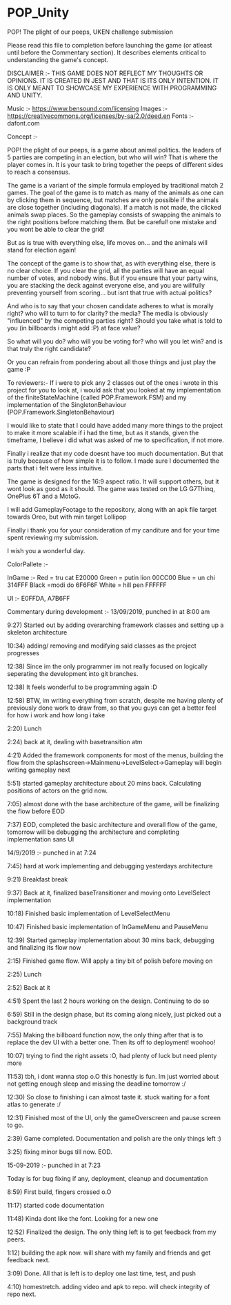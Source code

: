 # POP_Unity
POP! The plight of our peeps, UKEN challenge submission

Please read this file to completion before launching the game (or atleast until before the Commentary section). It describes 
elements critical to understanding the game's concept.

DISCLAIMER :- THIS GAME DOES NOT REFLECT MY THOUGHTS OR OPINIONS. IT IS CREATED IN JEST AND THAT IS ITS ONLY INTENTION.
IT IS ONLY MEANT TO SHOWCASE MY EXPERIENCE WITH PROGRAMMING AND UNITY.

Music :- https://www.bensound.com/licensing
Images :- https://creativecommons.org/licenses/by-sa/2.0/deed.en
Fonts :- dafont.com


Concept :-

POP! the plight of our peeps, is a game about animal politics. the leaders of 5 parties are competing in an election, 
but who will win? That is where the player comes in. It is your task to bring together the peeps of different sides to 
reach a consensus.

The game is a variant of the simple formula employed by traditional match 2 games.
The goal of the game is to match as many of the animals as one can by clicking them in sequence, but matches are only 
possible if the animals are close together (including diagonals). If a match is not made, the clicked animals swap places.
So the gameplay consists of swapping the animals to the right positions before matching them. But be careful! one mistake 
and  you wont be able to clear the grid!

But as is true with everything else, life moves on... and the animals will stand for election again!

The concept of the game is to show that, as with everything else, there is no clear choice. If you clear the grid, all 
the parties will have an equal number of votes, and nobody wins. But if you ensure that your party wins, you are stacking 
the deck against everyone else, and you are willfully preventing yourself from scoring... but isnt that true with actual 
politics?

And who is to say that your chosen candidate adheres to what is morally right? who will to turn to for clarity? the media? 
The media is obviously "influenced" by the competing parties right? Should you take what is told to you (in billboards i 
might add :P) at face value?

So what will you do? who will you be voting for? who will you let win? and is that truly the right candidate?

Or you can refrain from pondering about all those things and just play the game :P


To reviewers:-
If i were to pick any 2 classes out of the ones i wrote in this project for you to look at, i would ask that you 
looked at my implementation of the finiteStateMachine (called POP.Framework.FSM<T>) and my implementation of the
SingletonBehaviour (POP.Framework.SingletonBehaviour<T>)

I would like to state that I could have added many more things to the project to make it more scalable if i had the 
time, but as it stands, given the timeframe, I believe i did what was asked of me to specification, if not more.

Finally i realize that my code doesnt have too much documentation. But that is truly because of how simple it is to follow.
I made sure I documented the parts that i felt were less intuitive.

The game is designed for the 16:9 aspect ratio. It will support others, but it wont look as good as it should. The game was tested on the LG G7Thinq, OnePlus 6T and a MotoG. 

I will add GameplayFootage to the repository, along with an apk file target towards Oreo, but with min target Lollipop

Finally i thank you for your consideration of my canditure and for your time spent reviewing my submission.

I wish you a wonderful day.


ColorPallete :-

InGame :-
Red = tru cat E20000
Green = putin lion 00CC00
Blue = un chi 314FFF
Black =modi do 6F6F6F
White = hill pen FFFFFF

UI :-
E0FFDA, A7B6FF


Commentary during development :- 13/09/2019, punched in at 8:00 am

9:27) Started out by adding overarching framework classes and setting up a skeleton architecture

10:34) adding/ removing and modifying said classes as the project progresses

12:38) Since im the only programmer im not really focused on logically seperating the development into git branches. 

12:38) It feels wonderful to be programming again :D

12:58) BTW, im writing everything from scratch, despite me having plenty of previously done work to draw from, so
that you guys can get a better feel for how i work and how long i take

2:20) Lunch

2:24) back at it, dealing with basetransition atm

4:21) Added the framework components for most of the menus, building the flow from the splashscreen->Mainmenu->LevelSelect->Gameplay
will begin writing gameplay next

5:51) started gameplay architecture about 20 mins back. Calculating positions of actors on the grid now.

7:05) almost done with the base architecture of the game, will be finalizing the flow before EOD

7:37) EOD, completed the basic architecture and overall flow of the game, tomorrow will be debugging the architecture and completing implementation sans UI


14/9/2019 :- punched in at 7:24

7:45) hard at work implementing and debugging yesterdays architecture

9:21) Breakfast break

9:37) Back at it, finalized baseTransitioner and moving onto LevelSelect implementation

10:18) Finished basic implementation of LevelSelectMenu

10:47) Finished basic implementation of InGameMenu and PauseMenu

12:39) Started gameplay implementation about 30 mins back, debugging and finalizing its flow now

2:15) Finished game flow. Will apply a tiny bit of polish before moving on

2:25) Lunch

2:52) Back at it

4:51) Spent the last 2 hours working on the design. Continuing to do so

6:59) Still in the design phase, but its coming along nicely, just picked out a background track

7:55) Making the billboard function now, the only thing after that is to replace the dev UI with a better one.
Then its off to deployment! woohoo!

10:07) trying to find the right assets :O, had plenty of luck but need plenty more

11:53) tbh, i dont wanna stop o.O this honestly is fun. Im just worried about not getting enough sleep and missing the deadline tomorrow :/

12:30) So close to finishing i can almost taste it. stuck waiting for a font atlas to generate :/

12:31) Finished most of the UI, only the gameOverscreen and pause screen to go.

2:39) Game completed. Documentation and polish are the only things left :)

3:25) fixing minor bugs till now. EOD.


15-09-2019 :- punched in at 7:23

Today is for bug fixing if any, deployment, cleanup and documentation

8:59) First build, fingers crossed o.O

11:17) started code documentation

11:48) Kinda dont like the font. Looking for a new one

12:52) Finalized the design. The only thing left is to get feedback from my peers.

1:12) building the apk now. will share with my family and friends and get feedback next.

3:09) Done. All that is left is to deploy one last time, test, and push

4:10) homestretch. adding video and apk to repo. will check integrity of repo next.
